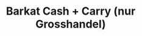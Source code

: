---
title: "Barkat Cash + Carry (nur Grosshandel)"
url: /buelach/barkat-cash-carry-nur-grosshandel/
shop: Supermarkt
---